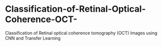 # Classification-of-Retinal-Optical-Coherence-OCT-
Classification of Retinal optical coherence tomography (OCT) Images using CNN and Transfer Learning
